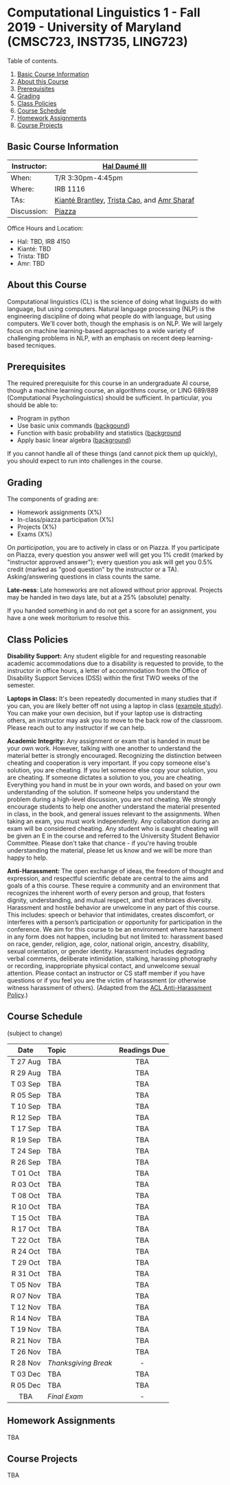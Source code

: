 # Computational Linguistics 1 - Fall 2019 - University of Maryland (CMSC723, INST735, LING723)

Table of contents.
1. [Basic Course Information](#basic-course-information)
1. [About this Course](#about-this-course)
1. [Prerequisites](#prerequisites)
1. [Grading](#grading)
1. [Class Policies](#class-policies)
1. [Course Schedule](#course-schedule)
1. [Homework Assignments](#homework-assignments)
1. [Course Projects](#course-projects)



## Basic Course Information

| Instructor: | [Hal Daumé III](http://hal3.name) |
| --- | --- |
| When: | T/R 3:30pm-4:45pm |
| Where: | IRB 1116 |
| TAs: | [Kianté Brantley](), [Trista Cao](), and [Amr Sharaf](http://www.cs.umd.edu/~amr/) |
| Discussion: | [Piazza]() |



Office Hours and Location:
- Hal: TBD, IRB 4150
- Kianté: TBD
- Trista: TBD
- Amr: TBD




## About this Course

Computational linguistics (CL) is the science of doing what linguists
do with language, but using computers. Natural language processing
(NLP) is the engineering discipline of doing what people do with
language, but using computers. We'll cover both, though the emphasis
is on NLP. We will largely focus on machine learning-based approaches
to a wide variety of challenging problems in NLP, with an emphasis on
recent deep learning-based tecniques.



## Prerequisites

The required prerequisite for this course in an undergraduate AI
course, though a machine learning course, an algorithms course, or
LING 689/889 (Computational Psycholinguistics) should be
sufficient. In particular, you should be able to:

- Program in python
- Use basic unix commands ([backgound](http://www.stanford.edu/class/cs124/kwc-unix-for-poets.pdf))
- Function with basic probability and statistics ([background](https://stanford.edu/~shervine/teaching/cs-229/refresher-probabilities-statistics)
- Apply basic linear algebra ([background](http://users.umiacs.umd.edu/~hal/courses/2013S_ML/math4ml.pdf))

If you cannot handle all of these things (and cannot pick them up quickly), you should expect to run into challenges in the course.




## Grading

The components of grading are:

- Homework assignments (X%)
- In-class/piazza participation (X%)
- Projects (X%)
- Exams (X%)

On *participation*, you are to actively in class or on Piazza. If you participate on Piazza, every question you answer well will get you 1% credit (marked by "instructor approved answer"); every question you ask will get you 0.5% credit (marked as "good question" by the instructor or a TA). Asking/answering questions in class counts the same.

**Late-ness**: Late homeworks are not allowed without prior approval. Projects may be handed in two days late, but at a 25% (absolute) penalty.

If you handed something in and do not get a score for an assignment,
you have a one week moritorium to resolve this.



## Class Policies

**Disability Support:** Any student eligible for and requesting
reasonable academic accommodations due to a disability is requested to
provide, to the instructor in office hours, a letter of accommodation
from the Office of Disability Support Services (DSS) within the first
TWO weeks of the semester.

**Laptops in Class:** It's been repeatedly documented in many studies
that if you can, you are likely better off not using a laptop in
class ([example study](https://www.nytimes.com/2017/11/22/business/laptops-not-during-lecture-or-meeting.html)).
You can make your own decision, but if your laptop use is distracting
others, an instructor may ask you to move to the back row of the
classroom. Please reach out to any instructor if we can help.

**Academic Integrity:** Any assignment or exam that is handed in must
be your own work. However, talking with one another to understand the
material better is strongly encouraged. Recognizing the distinction
between cheating and cooperation is very important. If you copy
someone else's solution, you are cheating. If you let someone else
copy your solution, you are cheating. If someone dictates a solution
to you, you are cheating. Everything you hand in must be in your own
words, and based on your own understanding of the solution. If someone
helps you understand the problem during a high-level discussion, you
are not cheating. We strongly encourage students to help one another
understand the material presented in class, in the book, and general
issues relevant to the assignments. When taking an exam, you must work
independently. Any collaboration during an exam will be considered
cheating. Any student who is caught cheating will be given an E in the
course and referred to the University Student Behavior
Committee. Please don't take that chance - if you're having trouble
understanding the material, please let us know and we will be more
than happy to help.

**Anti-Harassment:** The open exchange of ideas, the freedom of
thought and expression, and respectful scientific debate are central
to the aims and goals of a this course. These require a community and
an environment that recognizes the inherent worth of every person and
group, that fosters dignity, understanding, and mutual respect, and
that embraces diversity. Harassment and hostile behavior are unwelcome
in any part of this course. This includes: speech or behavior that
intimidates, creates discomfort, or interferes with a person’s
participation or opportunity for participation in the conference. We
aim for this course to be an environment where harassment in any form
does not happen, including but not limited to: harassment based on
race, gender, religion, age, color, national origin, ancestry,
disability, sexual orientation, or gender identity. Harassment
includes degrading verbal comments, deliberate intimidation, stalking,
harassing photography or recording, inappropriate physical contact,
and unwelcome sexual attention. Please contact an instructor or CS
staff member if you have questions or if you feel you are the victim
of harassment (or otherwise witness harassment of others). (Adapted
from the [ACL Anti-Harassment Policy](https://www.aclweb.org/adminwiki/index.php?title=Anti-Harassment_Policy).)



## Course Schedule

(subject to change)

| Date     | Topic | Readings Due |
| :---:    | :---  | :---: |
| T 27 Aug | TBA | TBA |
| R 29 Aug | TBA | TBA |
| T 03 Sep | TBA | TBA |
| R 05 Sep | TBA | TBA |
| T 10 Sep | TBA | TBA |
| R 12 Sep | TBA | TBA |
| T 17 Sep | TBA | TBA |
| R 19 Sep | TBA | TBA |
| T 24 Sep | TBA | TBA |
| R 26 Sep | TBA | TBA |
| T 01 Oct | TBA | TBA |
| R 03 Oct | TBA | TBA |
| T 08 Oct | TBA | TBA |
| R 10 Oct | TBA | TBA |
| T 15 Oct | TBA | TBA |
| R 17 Oct | TBA | TBA |
| T 22 Oct | TBA | TBA |
| R 24 Oct | TBA | TBA |
| T 29 Oct | TBA | TBA |
| R 31 Oct | TBA | TBA |
| T 05 Nov | TBA | TBA |
| R 07 Nov | TBA | TBA |
| T 12 Nov | TBA | TBA |
| R 14 Nov | TBA | TBA |
| T 19 Nov | TBA | TBA |
| R 21 Nov | TBA | TBA |
| T 26 Nov | TBA | TBA |
| R 28 Nov | *Thanksgiving Break* | - |
| T 03 Dec | TBA | TBA |
| R 05 Dec | TBA | TBA |
| TBA | *Final Exam* | - |




## Homework Assignments

TBA




## Course Projects

TBA



